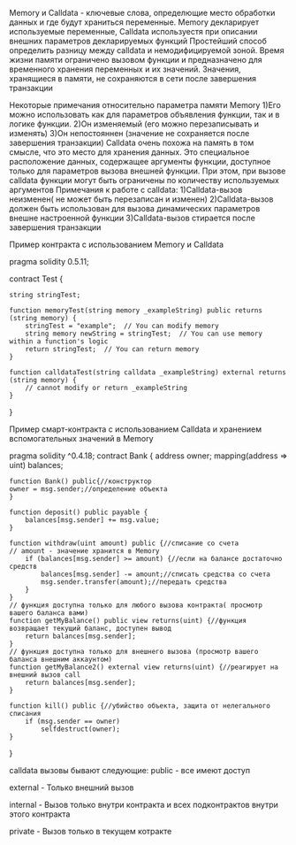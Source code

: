 Memory и Calldata - ключевые слова, определющие место обработки данных и где будут храниться переменные.
Memory декларирует используемые переменные, Calldata используестя при описании внешних параметров декларируемых функций
Простейший способ определить разницу между calldata и немодифицируемой зоной.
Время жизни памяти ограничено вызовом функции и предназначено для временного хранения переменных и их значений. Значения, хранящиеся в памяти, не сохраняются в сети после завершения транзакции

Некоторые примечания относительно параметра памяти Memory
1)Его можно использовать как для параметров объявления функции, так и в логике функции.
2)Он изменяемый (его можно перезаписывать и изменять)
3)Он непостояннен (значение не сохраняется после завершения транзакции)
Сalldata очень похожа на память в том смысле, что это место для хранения данных. 
Это специальное расположение данных, содержащее аргументы функции,
доступное только для параметров вызова внешней функции.
При этом, при вызове calldata функции могут быть ограничены по количеству используемых аргументов
Примечания к работе с calldata:
1)Сalldata-вызов неизменен( не может быть перезаписан и изменен)
2)Сalldata-вызов должен быть использован для вызова динамических параметров внешне настроенной функции
3)Сalldata-вызов стирается после завершения транзакции

Пример контракта с использованием Memory и Calldata

pragma solidity 0.5.11;

contract Test {

    string stringTest;

    function memoryTest(string memory _exampleString) public returns (string memory) {
        stringTest = "example";  // You can modify memory
        string memory newString = stringTest;  // You can use memory within a function's logic
        return stringTest;  // You can return memory
    }

    function calldataTest(string calldata _exampleString) external returns (string memory) {
        // cannot modify or return _exampleString
    }
}

Пример смарт-контракта с использованием Calldata и хранением вспомогательных значений в Memory

pragma solidity ^0.4.18;
contract Bank {
    address owner;
    mapping(address => uint) balances;
    
    function Bank() public{//конструктор
    owner = msg.sender;//определение объекта
    }

    function deposit() public payable {
        balances[msg.sender] += msg.value;
    }

    function withdraw(uint amount) public {//списание со счета
	// amount - значение хранится в Memory
        if (balances[msg.sender] >= amount) {//если на балансе достаточно средств
            balances[msg.sender] -= amount;//списать средства со счета
            msg.sender.transfer(amount);//передать средства
        }
    }
	// функция доступна только для любого вызова контракта( просмотр вашего баланса вами)
    function getMyBalance() public view returns(uint) {//функция возвращает текущий баланс, доступен вывод
        return balances[msg.sender];
    }
	// функция доступна только для внешнего вызова (просмотр вашего баланса внешним аккаунтом)
    function getMyBalance2() external view returns(uint) {//реагирует на внешний вызов call
        return balances[msg.sender];
    }

    function kill() public {//убийство объекта, защита от нелегального списания
        if (msg.sender == owner)
            selfdestruct(owner);
    }
}

calldata вызовы бывают следующие:
public - все имеют доступ

external - Только внешний вызов

internal - Вызов только внутри контракта и всех подконтрактов внутри этого контракта

private - Вызов только в текущем котракте
